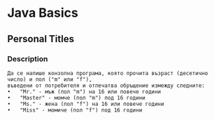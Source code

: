 # Java Basics

## Personal Titles

### Description

    Да се напише конзолна програма, която прочита възраст (десетично число) и пол ("m" или "f"),
    въведени от потребителя и отпечатва обръщение измежду следните: 
    •	"Mr." - мъж (пол "m") на 16 или повече години 
    •	"Master" - момче (пол "m") под 16 години 
    •	"Ms." - жена (пол "f") на 16 или повече години 
    •	"Miss" - момиче (пол "f") под 16 години